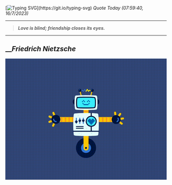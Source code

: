 [![Typing SVG](https://readme-typing-svg.herokuapp.com?font=Press+Start+2P&color=C2F784&size=35&width=900&height=100&lines=Hello+World%2C+I'm+Hung+!)](https://git.io/typing-svg) 
_Quote Today (07:59:40, 16/7/2023)_
___
>**_Love is blind; friendship closes its eyes._**
___

## __**_Friedrich Nietzsche_**

![RobotDance](src/assets/images/robot-dancing-dribble.gif?style=center)
